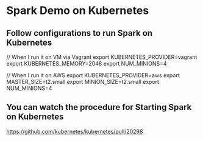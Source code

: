 # Spark Demo on Kubernetes

Follow configurations to run Spark on Kubernetes
-----------------------------------------------------------------------------
// When I run it on VM via Vagrant
export KUBERNETES_PROVIDER=vagrant
export KUBERNETES_MEMORY=2048
export NUM_MINIONS=4

// When I run it on AWS
export KUBERNETES_PROVIDER=aws
export MASTER_SIZE=t2.small
export MINION_SIZE=t2.small
export NUM_MINIONS=4


You can watch the procedure for Starting Spark on Kubernetes 
-----------------------------------------------------------------------------
https://github.com/kubernetes/kubernetes/pull/20298
